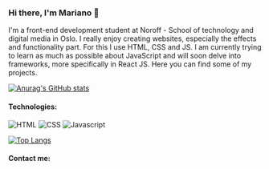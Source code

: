 ### Hi there, I'm Mariano 👋

I'm a front-end development student at Noroff - School of technology and digital media in Oslo.
I really enjoy creating websites, especially the effects and functionality part. For this I use HTML, CSS and JS. I am currently trying to learn as much as possible about JavaScript and will soon delve into frameworks, more specifically in React JS.
Here you can find some of my projects.

[![Anurag's GitHub stats](https://github-readme-stats.vercel.app/api?username=MarianoFranco)](https://github.com/anuraghazra/github-readme-stats)


#### Technologies: 

![HTML](https://img.shields.io/badge/-HTML5-E34F26?style=plastic&logo=appveyor&logo=html5&logoColor=white)
![CSS](https://img.shields.io/badge/-CSS3-1572B6??style=plastic&logo=appveyor&logo=css3)
![Javascript](https://img.shields.io/badge/-JavaScript-yellow?style=plastic&logo=appveyor&logo=javascript)

[![Top Langs](https://github-readme-stats.vercel.app/api/top-langs/?username=MarianoFranco)](https://github.com/anuraghazra/github-readme-stats)


#### Contact me:

<!--
**MarianoFranco/MarianoFranco** is a ✨ _special_ ✨ repository because its `README.md` (this file) appears on your GitHub profile.

Here are some ideas to get you started:

- 🔭 I’m currently working on ...
- 🌱 I’m currently learning ...
- 👯 I’m looking to collaborate on ...
- 🤔 I’m looking for help with ...
- 💬 Ask me about ...
- 📫 How to reach me: ...
- 😄 Pronouns: ...
- ⚡ Fun fact: ...
-->
